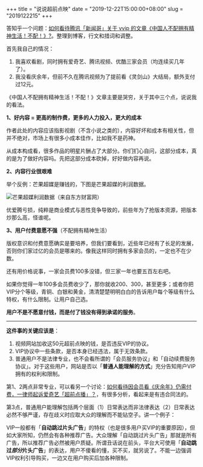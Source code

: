 +++
title = "说说超前点映"
date = "2019-12-22T15:00:00+08:00"
slug = "2019122215"
+++

答知乎一个问题：[如何看待腾讯「新闻哥」关于 vvip 的文章《中国人不配拥有精神生活！不配！》?](https://www.zhihu.com/question/361903076/answer/945810434)。整理到博客，行文和措词和调整。

首先我自己的情况：

1. 我喜欢看剧，同时拥有爱奇艺、腾讯视频、优酷三家会员（均连续买几年了）。
2. 我没看庆余年，但前不久在腾讯视频为了提前看《灵剑山》大结局，额外支付过12元。

《中国人不配拥有精神生活！不配！》文章主要是哭穷，关于其中三个点，说说我的看法。

**1、好内容 = 更高的制作费，更多的人力投入，更大的成本**

作者此处的内容应该指影视剧（不含小说之类的），内容好坏和成本有相关性，但并不绝对，市场上有很多小成本佳作，比如我不是药神。

从成本构成看，很多作品的明星片酬占了大部分。你们扪心自问，这部分成本，真的是为了做好内容吗。先把这部分成本砍掉，好好做内容再说。

**2、内容行业很艰难**

举个反例：芒果超媒是赚钱的，下图是芒果超媒的利润数据。

![芒果超媒利润数据（来自东方财富网）](/blog_static/2019/20191222-01.jpg)

优爱腾亏损，纯粹是商业模式与恶性竞争导致的，前些年为了抢版本资源，把版本炒那么高，怪谁呢。

**3、用户付费意愿不强**（不配拥有精神生活）

版权意识和付费意愿确实是要培养，但我们要看到，近些年已经有了长足的发展，否则你们家过亿的会员是哪来的。像我这样同时拥有多家会员的，一定也不在少数。

还有用价格说事，一家会员费100多没错，但三家一年也要五百左右吧。

如果你觉得一年100多会员费收少了，那你就收200、300，甚至更多；或者你把VIP分个等级，青铜、白银和黄金，清清楚楚明明白白的告诉用户每个等级有什么特权，有什么限制。让用户自己选。

**用户不是不愿意付钱，而是付了钱没有得到承诺的服务**。

---

**这件事的关键应该是**：

1. 视频网站加收这50元超前点映的钱，是否违反VIP的协议。
2. VIP协议中一些条款，是否本身已经违法，属于无效条款。
3. 普通用户不是法律专业，也不会看所谓的「会员服务协议」和「自动续费服务协议」。对于这些用户，网站是否以「**普通人能理解的方式**」充分告知用户VIP拥有的权利和限制。

第1、2两点非常专业，可以看另一个讨论：[如何看待因会员看《庆余年》仍需付费，一律师起诉爱奇艺「超前点播」？](https://www.zhihu.com/question/361347352/answer/938999241)，有很多分析，看起来是有违合同法的。

第3点，普通用户能理解包括两个层面（1）日常表达而非法律表达（2）日常表达必然不够严谨，存在歧义时应取大众的理解而不能钻空子。讲一个例子：

VIP一般都有「**自动跳过片头广告**」的特权（也是很多用户买VIP的重要原因），但如大家所知，仍然会有各种推荐广告。大众理解「自动跳过片头广告」那就是所有广告，所以推荐广告必然被用户质疑。所谓丑话说在前头，平台大可使用「**自动跳过*部分*片头广告**」的表达，用户不傻看的懂，买不买，就另说了。不能一边强调VIP权利引导购买，一边又在用户购买后加各种限制。

